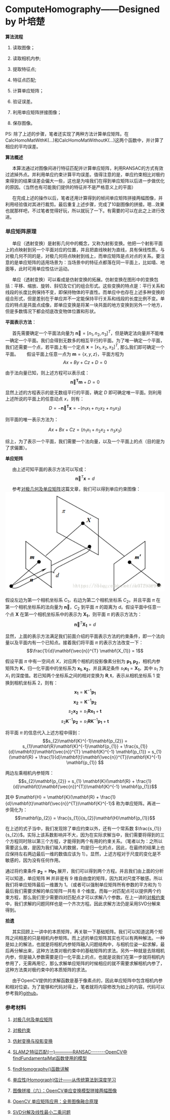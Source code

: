# ComputeHomography——Designed by 叶培楚

**算法流程**

1. 读取图像；
   
2. 读取相机内参;
   
3. 提取特征点;
   
4. 特征点匹配;
   
5. 计算单应矩阵；
      
6. 验证误差。
   
7. 利用单应矩阵拼接图像；
   
8.  保存图像。

PS: 除了上述的步骤，笔者还实现了两种方法计算单应矩阵。在CalcHomoMatWithK(...)和CalcHomoMatWithoutK(...)这两个函数中，并计算了相应的平均误差。

**算法概述**

&ensp; &ensp; 本算法通过对图像间进行特征匹配并计算单应矩阵，利用RANSAC的方式有效过滤掉外点。并利用单应约束计算平均误差。值得注意的是，单应约束相比对极约束得到的结果误差会偏大一些，这也是为啥我们在得到单应矩阵以后进一步做优化的原因。（当然也有可能我们提供的特征并不是严格意义上的平面）

&ensp; &ensp; 在完成上述的操作以后，笔者还用计算得到的帧间单应矩阵拼接两幅图像，并利用经验值对其进行裁剪。最后重复上述步骤，完成了10副图像的拼接。嗯...效果也就那样吧，不过笔者觉得好玩，所以就玩了一下。有需要的可以在此之上进行改进。


### 单应矩阵原理

&ensp; &ensp; 单应（透射变换）是射影几何中的概念，又称为射影变换。他把一个射影平面上的点映射到另一个平面对应的位置，并且把直线映射为直线，具有保线性质。与对极几何不同的是，对极几何将点映射到线上，而单应矩阵是点对点的关系。要注意的是单应矩阵的适用场景为：当场景中的特征点都落在同一平面上，比如墙、地面等，此时可用单应性估计运动。

&ensp; &ensp; 单应（透射变换）可以看成是仿射变换的拓展。仿射变换在图形中的变换包括：平移、缩放、旋转、斜切及它们的组合形式。这些变换的特点是：平行关系和线段的长度比例保持不变，即保持物体的平直性。而单应中也存在上述多种变换的组合形式，但是差别在于单应并不一定能保持平行关系和线段的长度比例不变。单应的特点是共面点成像，即单应变换是将某一块共面的地方变换到另外一个地方，但是多数情况下都会彻底改变物体位置和形状。



**平面表示方法**：

&ensp; &ensp; 首先需要确定一个平面法向量为 $\mathbf{\vec{n}} = [n_{1}, n_{2}, n_{3}]^{T}$，但是确定法向量并不能唯一确定一个平面。我们会得到无数多的相互平行的平面。为了唯一确定一个平面，我们还需要一个点，若平面上有一个定点 $\mathbf{x} = [x_{1}, x_{2}, x_{3}]^{T}$, 那么我们即可确定一个平面。
&ensp; &ensp; 假设平面上任意一点为 $\mathbf{m} = \{x, y, z\}$，平面方程为 
$$Ax + By + Cz + D = 0$$

由于法向量已知，则上述方程可以表示成：
$$\mathbf{\vec{n}^{T}} \mathbf{m} + D = 0$$

显然上述的方程表示的是无数组平行的平面，确定 $D$ 即可确定唯一平面。则利用上述所说的平面上的任意动点 $x$，则有：
$$D = -\mathbf{\vec{n}^{T}}\mathbf{x} = -(n_{1}x_{1} + n_{2}x_{2} + n_{3}x_{3})$$

则平面的唯一表示方法为：    

$$Ax + Bx + Cz = (n_{1}x_{1} + n_{2}x_{2} + n_{3}x_{3})$$

综上，为了表示一个平面，我们需要一个法向量，以及一个平面上的点（目的是为了求偏置）。


**单应矩阵**

&ensp; &ensp; 由上述可知平面的表示方法可以写成：
$$\mathbf{\vec{n}}^{T}\mathbf{x} = d$$

&ensp; &ensp; 参考[对极几何及单应矩阵](https://blog.csdn.net/u012936940/article/details/80723609)这篇文章，我们可以得到单应约束图像：
![Homography Constrain](pic/constrain.png)

假设左边为第一个相机坐标系 $C_{1}$，右边为第二个相机坐标系 $C_{2}$。并且平面 $\pi$ 在第一个相机坐标系的法向量为 $\mathbf{\vec{n}}$，$C_{2}$ 到平面 $\pi$ 的距离为 $d$。假设平面中任意一个点 $\mathbf{X}$ 在第一个相机坐标系中的表示为 $\mathbf{X_{1}}$，则平面 $\pi$ 的表示方法为：
$$\mathbf{\vec{n}}^{T} \mathbf{X_{1}} = d$$


显然，上面的表示方法满足我们前面介绍的平面表示方法的约束条件，即一个法向量以及平面内有一个已知点。接着我们将平面 $\pi$ 的表示方法改变一下：
$$\frac{1}{d}\mathbf{\vec{n}}^{T} \mathbf{X_{1}} = 1$$


假设平面 $\pi$ 中有一空间点 $X$，对应两个相机的投影像素分别为 $\mathbf{p_{1}}, \mathbf{p_{2}}$，相机内参矩阵为 $\mathbf{K}，$归一化平面中的坐标系为 $\mathbf{x_{1}},\mathbf{{x_{2}}}$，并且满足条件 $s_{1}\mathbf{x_{1}} = \mathbf{X_{1}}$，其中 $s_{1}$ 为 $X_{1}$ 的深度值。若已知两个坐标系之间的相对变换为 $\mathbf{R}, \mathbf{t}$，表示从相机坐标系 $1$ 变换到相机坐标系 $2$，则有：
$$\mathbf{x_{1}} = \mathbf{K}^{-1}\mathbf{p_{1}}$$
$$\mathbf{x_{2}} = \mathbf{K}^{-1}\mathbf{p_{2}}$$
$$s_{2}\mathbf{x_{2}} = s_{1}\mathbf{R}\mathbf{x_{1}} + \mathbf{t}$$
$$s_{2}\mathbf{K}^{-1}\mathbf{p_{2}} = s_{1}\mathbf{R}\mathbf{K}^{-1}\mathbf{p_{1}} + \mathbf{t}$$


将平面 $\pi$ 的信息代入上述方程中得到：
$$s_{2}\mathbf{K}^{-1}\mathbf{p_{2}} = s_{1}\mathbf{R}\mathbf{K}^{-1}\mathbf{p_{1}} + \frac{s_{1}}{d}\mathbf{t}\mathbf{\vec{n}}^{T} \mathbf{K}^{-1} \mathbf{p_{1}} = s_{1}(\mathbf{R} + \frac{1}{d}\mathbf{t}\mathbf{\vec{n}}^{T})\mathbf{K}^{-1} \mathbf{p_{1}} $$


两边左乘相机内参矩阵：
$$s_{2}\mathbf{p_{2}} = s_{1} \mathbf{K}(\mathbf{R} + \frac{1}{d}\mathbf{t}\mathbf{\vec{n}}^{T})\mathbf{K}^{-1} \mathbf{p_{1}}$$


其中 $\mathbf{H} = \mathbf{K}(\mathbf{R} + \frac{1}{d}\mathbf{t}\mathbf{\vec{n}}^{T})\mathbf{K}^{-1}$ 称为单应矩阵。再进一步简化为：
$$\mathbf{p_{2}} = \frac{s_{1}}{s_{2}}\mathbf{H}\mathbf{p_{1}}$$


在上述的式子当中，我们发现除了单应约束以外，还有一个常系数 $\frac{s_{1}}{s_{2}}$。实际上该系数影响并不大，因为在实际求解当中，我们需要将得到的三个方程同时除以第三个方程，才能得到两个有用的约束关系。（笔者以为：之所以需要这么做，是因为我们输入的数据，均是归一化的点，因此，在最终的结果上也应保持左右两边最后一维的数值应该为 $1$）。显然，上述方程对于尺度的变化是不敏感的，因为没有任何作用。


通过将约束条件 $\mathbf{p_{2}} = \mathbf{H}\mathbf{p_{1}}$ 展开，我们可以得到两个方程。并且我们由上面的分析可以知道，单应矩阵 $\mathbf{H}$ 并非是有 $9$ 维自由度的矩阵，因为其对尺度不敏感。所以我们将单应矩阵最后一维置为 $1$。（或者可以强制单应矩阵所有参数的平方和为 $1$）最后我们需要求解的单应矩阵一共有 $8$ 个维度。而每一对匹配点可以提供两个约束方程，那么我们至少需要四对匹配点才可以求解八个参数。在上一讲的[对极约束](https://www.cnblogs.com/yepeichu/p/12604678.html)中，我们求解的问题同样也是一个齐次方程。因此求解方法仍是采用SVD分解来得到。

**拾遗**

&ensp; &ensp; 其实回顾上一讲中的本质矩阵，再关联一下基础矩阵。我们可以知道这两个矩阵之间相差的只是相机内参矩阵。而上述的单应矩阵其实也可以有两种解法。一种是如上的解法，也就是将相机内参矩阵融入问题结构中，与相机位姿一起求解，最后再分解出来，这种方法类对极约束中的基础矩阵的求法。另外一种就是去除相机内参，但是输入参数需要是归一化平面上的点，也就是说我们在第一步就将相机内参用了，无需再用它，那么求解单应矩阵的时候相应的就不需要求解相机内参了，这种方法类对极约束中的本质矩阵的求法。

&ensp; &ensp; 由于OpenCV提供的求解函数是基于像素点的，因此单应矩阵中包含相机内参和相对位姿。为了能够和代码对得上，笔者就将内容修改为如上的内容。代码可以参考我的[github](https://github.com/yepeichu123/slam_module/tree/master/ComputeHomography)。

### 参考材料

1. [对极几何及单应矩阵](https://blog.csdn.net/u012936940/article/details/80723609)
   
2. [对极约束](https://www.cnblogs.com/yepeichu/p/12604678.html)
   
3. [仿射变换与投影变换](https://www.cnblogs.com/houkai/p/6660272.html)

4. [SLAM之特征匹配(一)————RANSAC-------OpenCV中findFundamentalMat函数使用的模型](https://blog.csdn.net/Darlingqiang/article/details/79775542)

5. [findHomography()函数详解](https://blog.csdn.net/fengyeer20120/article/details/87798638)

6. [单应性(Homograph)估计——从传统算法到深度学习](https://zhuanlan.zhihu.com/p/74597564)

7. [图像拼接（六）：OpenCV单应变换模型拼接两幅图像](https://blog.csdn.net/czl389/article/details/60325970)

8. [OpenCV 单应矩阵应用：全景图像融合原理](https://www.jianshu.com/p/549ce9168b0e)

9. [SVD分解及线性最小二乘问题](https://www.cnblogs.com/houkai/p/6656894.html)





